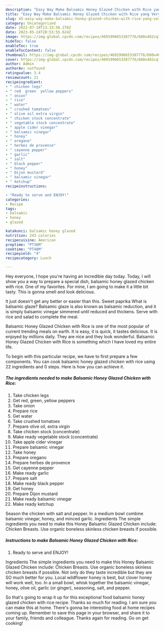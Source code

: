 ```yaml
---
description: "Easy Way Make Balsamic Honey Glazed Chicken with Rice yang Very Delicious}"
title: "Easy Way Make Balsamic Honey Glazed Chicken with Rice yang Very Delicious}"
slug: 45-easy-way-make-balsamic-honey-glazed-chicken-with-rice-yang-very-delicious
category: Uncategorized
date: 2022-07-18T13:33:56.276Z
date: 2023-05-24T20:53:55.624Z
image: https://img-global.cpcdn.com/recipes/4691996653387776/680x482cq70/balsamic-honey-glazed-chicken-with-rice-recipe-main-photo.jpg
hideToc: false
enableToc: true
enableTocContent: false
thumbnail: https://img-global.cpcdn.com/recipes/4691996653387776/680x482cq70/balsamic-honey-glazed-chicken-with-rice-recipe-main-photo.jpg
cover: https://img-global.cpcdn.com/recipes/4691996653387776/680x482cq70/balsamic-honey-glazed-chicken-with-rice-recipe-main-photo.jpg
author: Admin
authorAv: notfound
ratingvalue: 3.4
reviewcount: 21
recipeingredient:
- " chicken legs"
- " red  green  yellow peppers"
- " onion"
- " rice"
- " water"
- " crushed tomatoes"
- " olive oil extra virgin"
- " chicken stock concentrate"
- " vegetable stock concentrate"
- " apple cider vinegar"
- " balsamic vinegar"
- " honey"
- " oregano"
- " herbes de provence"
- " cayenne pepper"
- " garlic"
- " salt"
- " black pepper"
- " honey"
- " Dijon mustard"
- " balsamic vinegar"
- " ketchup"
recipeinstructions:

- "Ready to serve and ENJOY!"
categories:
- Recipe
tags:
- balsamic
- honey
- glazed

katakunci: balsamic honey glazed 
nutrition: 243 calories
recipecuisine: American
preptime: "PT36M"
cooktime: "PT48M"
recipeyield: "4"
recipecategory: Lunch

---
```



Hey everyone, I hope you're having an incredible day today. Today, I will show you a way to prepare a special dish, balsamic honey glazed chicken with rice. One of my favorites. For mine, I am going to make it a little bit tasty. This is gonna smell and look delicious.

It just doesn&#39;t get any better or easier than this. Sweet paprika What is balsamic glaze? Balsamic glaze is also known as balsamic reduction, and it is simply balsamic vinegar simmered until reduced and thickens. Serve with rice and salad to complete the meal.

Balsamic Honey Glazed Chicken with Rice is one of the most popular of current trending meals on earth. It is easy, it is quick, it tastes delicious. It is enjoyed by millions daily. They are nice and they look wonderful. Balsamic Honey Glazed Chicken with Rice is something which I have loved my entire life.


To begin with this particular recipe, we have to first prepare a few components. You can cook balsamic honey glazed chicken with rice using 22 ingredients and 0 steps. Here is how you can achieve it.

<!--inarticleads1-->

##### The ingredients needed to make Balsamic Honey Glazed Chicken with Rice:

1. Take  chicken legs
1. Get  red,  green,  yellow peppers
1. Take  onion
1. Prepare  rice
1. Get  water
1. Take  crushed tomatoes
1. Prepare  olive oil, extra virgin
1. Take  chicken stock (concentrate)
1. Make ready  vegetable stock (concentrate)
1. Take  apple cider vinegar
1. Prepare  balsamic vinegar
1. Take  honey
1. Prepare  oregano
1. Prepare  herbes de provence
1. Get  cayenne pepper
1. Make ready  garlic
1. Prepare  salt
1. Make ready  black pepper
1. Get  honey
1. Prepare  Dijon mustard
1. Make ready  balsamic vinegar
1. Make ready  ketchup


Season the chicken with salt and pepper. In a medium bowl combine balsamic vinegar, honey, and minced garlic. Ingredients The simple ingredients you need to make this Honey Balsamic Glazed Chicken include: Chicken Breasts. Use organic boneless skinless chicken breasts if possible. 

<!--inarticleads2-->

##### Instructions to make Balsamic Honey Glazed Chicken with Rice:


1. Ready to serve and ENJOY!

Ingredients The simple ingredients you need to make this Honey Balsamic Glazed Chicken include: Chicken Breasts. Use organic boneless skinless chicken breasts if possible. Not only do they taste incredible but they are SO much better for you. Local wildflower honey is best, but clover honey will work well, too. In a small bowl, whisk together the balsamic vinegar, honey, olive oil, garlic (or ginger), seasoning, salt, and pepper. 

So that's going to wrap it up for this exceptional food balsamic honey glazed chicken with rice recipe. Thanks so much for reading. I am sure you can make this at home. There's gonna be interesting food at home recipes coming up. Remember to save this page in your browser, and share it to your family, friends and colleague. Thanks again for reading. Go on get cooking!
